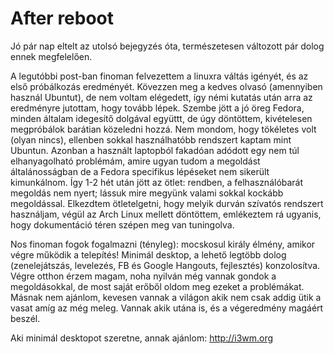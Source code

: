 After reboot
===

Jó pár nap eltelt az utolsó bejegyzés óta, természetesen változott pár dolog ennek megfelelően.

A legutóbbi post-ban finoman felvezettem a linuxra váltás igényét, és az első próbálkozás eredményét.
Kövezzen meg a kedves olvasó (amennyiben használ Ubuntut), de nem voltam elégedett, így némi kutatás után arra az eredményre jutottam, hogy tovább lépek. Szembe jött a jó öreg Fedora, minden általam idegesítő dolgával együttt, de úgy döntöttem, kivételesen megpróbálok barátian közeledni hozzá.
Nem mondom, hogy tökéletes volt (olyan nincs), ellenben sokkal használhatóbb rendszert kaptam mint Ubuntun. Azonban a használt laptopból fakadóan adódott egy nem túl elhanyagolható problémám, amire ugyan tudom a megoldást általánosságban de a Fedora specifikus lépéseket nem sikerült kimunkálnom.
Így 1-2 hét után jött az ötlet: rendben, a felhasználóbarát megoldás nem nyert; lássuk mire megyünk valami sokkal kockább megoldással. Elkezdtem ötletelgetni, hogy melyik durván szívatós rendszert használjam, végül az Arch Linux mellett döntöttem, emlékeztem rá ugyanis, hogy dokumentáció téren szépen meg van tuningolva.

Nos finoman fogok fogalmazni (tényleg): mocskosul király élmény, amikor végre működik a telepítés!
Minimál desktop, a lehető legtöbb dolog (zenelejátszás, levelezés, FB és Google Hangouts, fejlesztés) konzolosítva. Végre otthon érzem magam, noha nyilván még vannak gondok a megoldásokkal, de most saját erőből oldom meg ezeket a problémákat. Másnak nem ajánlom, kevesen vannak a világon akik nem csak addig ütik a vasat amíg az még meleg. Vannak akik utána is, és a végeredmény magáért beszél.

Aki minimál desktopot szeretne, annak ajánlom: http://i3wm.org
